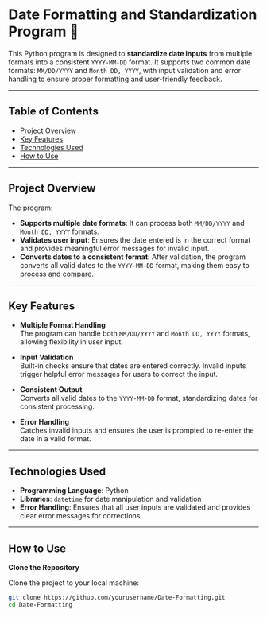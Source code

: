 # Date Formatting and Standardization Program 📅

This Python program is designed to **standardize date inputs** from multiple formats into a consistent `YYYY-MM-DD` format. It supports two common date formats: `MM/DD/YYYY` and `Month DD, YYYY`, with input validation and error handling to ensure proper formatting and user-friendly feedback.

---

## Table of Contents
- [Project Overview](#project-overview)
- [Key Features](#key-features)
- [Technologies Used](#technologies-used)
- [How to Use](#how-to-use)

---

## Project Overview

The program:
- **Supports multiple date formats**: It can process both `MM/DD/YYYY` and `Month DD, YYYY` formats.
- **Validates user input**: Ensures the date entered is in the correct format and provides meaningful error messages for invalid input.
- **Converts dates to a consistent format**: After validation, the program converts all valid dates to the `YYYY-MM-DD` format, making them easy to process and compare.

---

## Key Features

- **Multiple Format Handling**  
  The program can handle both `MM/DD/YYYY` and `Month DD, YYYY` formats, allowing flexibility in user input.

- **Input Validation**  
  Built-in checks ensure that dates are entered correctly. Invalid inputs trigger helpful error messages for users to correct the input.

- **Consistent Output**  
  Converts all valid dates to the `YYYY-MM-DD` format, standardizing dates for consistent processing.

- **Error Handling**  
  Catches invalid inputs and ensures the user is prompted to re-enter the date in a valid format.

---

## Technologies Used

- **Programming Language**: Python
- **Libraries**: `datetime` for date manipulation and validation
- **Error Handling**: Ensures that all user inputs are validated and provides clear error messages for corrections.

---

## How to Use

**Clone the Repository**

Clone the project to your local machine:

```bash
git clone https://github.com/yourusername/Date-Formatting.git
cd Date-Formatting
